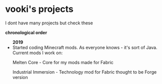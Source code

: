 <h1>vooki's projects</h1>
<p>I dont have many projects but check these</p>
<p><b>chronological order</b></p>
<ul>
<b>2019</b>
  <li>Started coding Minecraft mods. As everyone knows - it's sort of Java. Current mods I work on:</li>
  <p>Melten Core - Core for my mods made for Fabric<p>
  <p>Industrial Immersion - Technology mod for Fabric thought to be Forge version</p>
</ul>
